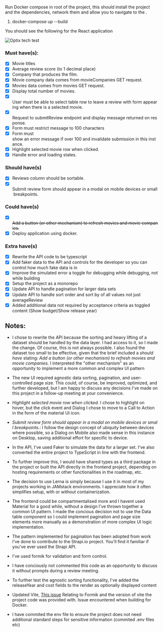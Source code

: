 Run Docker compose in root of the project, this should install the project and the dependencies, network them and allow you to navigate to the .

1. docker-compose up --build


You should see the following for the React application

![Optix tech test](https://i.imgur.com/qkCKIoN.jpeg)

### Must have(s):
- [x] Movie titles
- [x] Average review score (to 1 decimal place)
- [x] Company that produces the film.
- [x] Movie company data comes from movieCompanies GET request.
- [x] Movies data comes from movies GET request.
- [x] Display total number of movies.
- [x] User must be able to select table row to leave a review with form appearing when there is a selected movie.
- [x] Request to submitReview endpoint and display message returned on response.
- [x] Form must restrict message to 100 characters 
- [x] Form must show an error message if over 100 and invalidate submission in this instance.
- [x] Highlight selected movie row when clicked.
- [x] Handle error and loading states.

### Should have(s)
- [x] Reviews column should be sortable.
- [x] Submit review form should appear in a modal on mobile devices or small breakpoints.

### Could have(s)
- [x] ~~Add a button (or other mechanism) to refresh movies and movie companies.~~
- [x] Deploy application using docker.

### Extra have(s)
- [x] Rewrite the API code to be typescript
- [x] Add faker data to the API and controls for the developer so you can control how much fake data is in
- [x] Improve the simulated error a toggle for debugging while debugging, not while building
- [x] Setup the project as a monorepo
- [x] Update API to handle pagination for larger data sets
- [x] Update API to handle sort order and sort by of all values not just averageReview
- [x] Added additional data not required by acceptance criteria as toggled content (Show budget/Show release year)

## Notes:

- I chose to rewrite the API because the sorting and heavy lifting of a dataset should be handled by the data layer. I had access to it, so I made the change. Of course, this is not always possible. I also found the dataset too small to be effective, given that the brief included a *should have* stating: *Add a button (or other mechanism) to refresh movies and movie companies.* I interpreted the "other mechanism" as an opportunity to implement a more common and complex UI pattern

- The new UI required agnostic data sorting, pagination, and user-controlled page size. This could, of course, be improved, optimized, and further developed, but I am happy to discuss any decisions I've made on this project in a follow-up meeting at your convenience.

- *Highlight selected movie row when clicked.* I chose to highlight on hover, but the click event and Dialog I chose to move to a Call to Action in the form of the material UI icon. 

- *Submit review form should appear in a modal on mobile devices or small breakpoints.*: I follow the design concept of ubiquity between devices where possible, so a Dialog on Mobile also made sense in this instance on Desktop, saving additional effort for specific to device.

- In the API, I've used Faker to simulate the data for a larger set. I've also converted the entire project to TypeScript in line with the frontend.

- To further improve this, I would have shared types as a third package in the project or built the API directly in the frontend project, depending on hosting requirements or other functionalities in the roadmap, etc.

- The decision to use Lerna is simply because I use it in most of my projects working in JAMstack environments. I appreciate how it often simplifies setup, with or without containerization.

- The frontend could be compartmentalised more and I havent used Material for a good while, without a design I've thrown together a common UI pattern. I made the concious decision not to use the Data table component so I could implement pagination and page size elements more manually as a demonstration of more complex UI logic implementation. 

- The pattern implemented for pagination has been adopted from work I've done to contribute to the Strapi.io project. You'll find it familiar if you've ever used the Strapi API.

- I've used formik for validation and form control.

- I have conciously not commented this code as an opportunity to discuss it without prompts during a review meeting. 

- To further test the agnostic sorting functionality, I've added the releaseYear and cost fields to the render as optionally displayed content

- Updated Vite, [This issue](https://github.com/TanStack/query/issues/5175) Relating to Formik and the version of vite the project code was provided with. Issue encountered when building for Docker.

- I have commited the env file to ensure the project does not need additional standard steps for sensitive information (commited .env files etc)